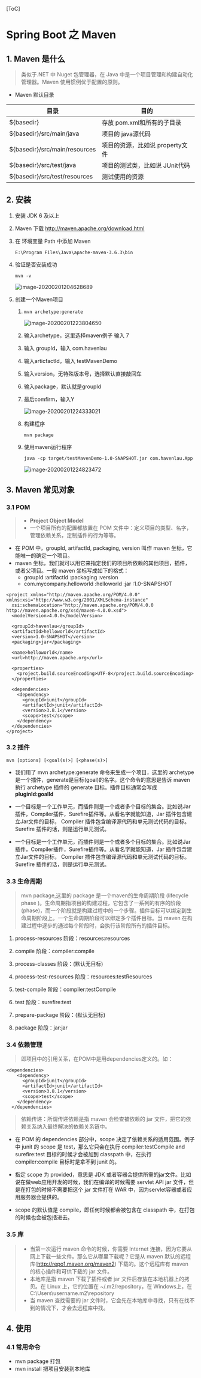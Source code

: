 [ToC]

# Spring Boot 之 Maven

## 1. Maven 是什么

> 类似于.NET 中 Nuget 包管理器，在 Java 中是一个项目管理和构建自动化管理器。Maven 使用惯例优于配置的原则。

+ Maven 默认目录

| 目录                          | 目的                            |
| ----------------------------- | ------------------------------- |
| ${basedir}                    | 存放 pom.xml和所有的子目录      |
| ${basedir}/src/main/java      | 项目的 java源代码               |
| ${basedir}/src/main/resources | 项目的资源，比如说 property文件 |
| ${basedir}/src/test/java      | 项目的测试类，比如说 JUnit代码  |
| ${basedir}/src/test/resources | 测试使用的资源                  |



## 2. 安装

1. 安装 JDK 6 及以上

2. Maven 下载 http://maven.apache.org/download.html

3. 在 环境变量 Path 中添加 Maven  

   ```E:\Program Files\Java\apache-maven-3.6.3\bin```

4. 验证是否安装成功

   ```mvn -v```

   ![image-20200201204628689](images\image-20200201204628689.png)

5. 创建一个Maven项目

   1. ```mvn archetype:generate```

      ![image-20200201223804650](images\image-20200201223804650.png)

   2. 输入archetype，这里选择maven例子 输入 7

   3. 输入 groupId，输入 com.havenlau

   4. 输入articfactId，输入 testMavenDemo

   5. 输入version，无特殊版本号，选择默认直接敲回车

   6. 输入package，默认就是groupId

   7. 最后comfirm，输入Y

      ![image-20200201224333021](images\image-20200201224333021.png)

   8. 构建程序

      ```mvn package```

   9. 使用maven运行程序

      ```java -cp target/testMavenDemo-1.0-SNAPSHOT.jar com.havenlau.App```

      ![image-20200201224823472](images\image-20200201224823472.png)

      

## 3. Maven 常见对象

### 3.1 POM
> + **Project Object Model**
> + 一个项目所有的配置都放置在 POM 文件中：定义项目的类型、名字，管理依赖关系，定制插件的行为等等。

+ 在 POM 中，groupId, artifactId, packaging, version 叫作 maven 坐标，它能唯一的确定一个项目。
+ maven 坐标，我们就可以用它来指定我们的项目所依赖的其他项目，插件，或者父项目。一般 maven 坐标写成如下的格式：
  + groupId                                       :artifactId     :packaging   :version
  + com.mycompany.helloworld :helloworld  :jar                 :1.0-SNAPSHOT


```
<project xmlns="http://maven.apache.org/POM/4.0.0" xmlns:xsi="http://www.w3.org/2001/XMLSchema-instance"
  xsi:schemaLocation="http://maven.apache.org/POM/4.0.0 http://maven.apache.org/xsd/maven-4.0.0.xsd">
  <modelVersion>4.0.0</modelVersion>

  <groupId>havenlau</groupId>
  <artifactId>helloworld</artifactId>
  <version>1.0-SNAPSHOT</version>
  <packaging>jar</packaging>

  <name>helloworld</name>
  <url>http://maven.apache.org</url>

  <properties>
    <project.build.sourceEncoding>UTF-8</project.build.sourceEncoding>
  </properties>

  <dependencies>
    <dependency>
      <groupId>junit</groupId>
      <artifactId>junit</artifactId>
      <version>3.8.1</version>
      <scope>test</scope>
    </dependency>
  </dependencies>
</project>

```



### 3.2 插件

```mvn [options] [<goal(s)>] [<phase(s)>]```

+ 我们用了 mvn archetype:generate 命令来生成一个项目，这里的 archetype是一个插件，generate是目标(goal)的名字。这个命令的意思是告诉 maven 执行 archetype 插件的 generate 目标。插件目标通常会写成 **pluginId:goalId**

+ 一个目标是一个工作单元，而插件则是一个或者多个目标的集合。比如说Jar插件，Compiler插件，Surefire插件等。从看名字就能知道，Jar 插件包含建立Jar文件的目标， Compiler 插件包含编译源代码和单元测试代码的目标。Surefire 插件的话，则是运行单元测试。

+ 一个目标是一个工作单元，而插件则是一个或者多个目标的集合。比如说Jar插件，Compiler插件，Surefire插件等。从看名字就能知道，Jar 插件包含建立Jar文件的目标， Compiler 插件包含编译源代码和单元测试代码的目标。Surefire 插件的话，则是运行单元测试。

  

### 3.3 生命周期

> mvn package,这里的 package 是一个maven的生命周期阶段 (lifecycle phase )。生命周期指项目的构建过程，它包含了一系列的有序的阶段 (phase)，而一个阶段就是构建过程中的一个步骤。插件目标可以绑定到生命周期阶段上。一个生命周期阶段可以绑定多个插件目标。当 maven 在构建过程中逐步的通过每个阶段时，会执行该阶段所有的插件目标。

1. process-resources 阶段：resources:resources

2. compile 阶段：compiler:compile

3. process-classes 阶段：(默认无目标)

4. process-test-resources 阶段：resources:testResources

5. test-compile 阶段：compiler:testCompile

6. test 阶段：surefire:test

7. prepare-package 阶段：(默认无目标)

8. package 阶段：jar:jar



### 3.4 依赖管理

> 即项目中的引用关系，在POM中是用dependencies定义的。如：

```
<dependencies> 
    <dependency> 
      <groupId>junit</groupId> 
      <artifactId>junit</artifactId> 
      <version>3.8.1</version> 
      <scope>test</scope> 
    </dependency> 
  </dependencies> 
```

> 依赖传递：所谓传递依赖是指 maven 会检查被依赖的 jar 文件，把它的依赖关系纳入最终解决的依赖关系链中。

+ 在 POM 的 dependencies 部分中，scope 决定了依赖关系的适用范围。例子中 junit 的 scope 是 test，那么它只会在执行 compiler:testCompile and surefire:test 目标的时候才会被加到 classpath 中，在执行 compiler:compile 目标时是拿不到 junit 的。

+ 指定 scope 为 provided，意思是 JDK 或者容器会提供所需的jar文件。比如说在做web应用开发的时候，我们在编译的时候需要 servlet API jar 文件，但是在打包的时候不需要把这个 jar 文件打在 WAR 中，因为servlet容器或者应用服务器会提供的。

+ scope 的默认值是 compile，即任何时候都会被包含在 classpath 中，在打包的时候也会被包括进去。

  

### 3.5 库

> + 当第一次运行 maven 命令的时候，你需要 Internet 连接，因为它要从网上下载一些文件。那么它从哪里下载呢？它是从 maven 默认的远程库(http://repo1.maven.org/maven2) 下载的。这个远程库有 maven 的核心插件和可供下载的 jar 文件。
>+ 本地库是指 maven 下载了插件或者 jar 文件后存放在本地机器上的拷贝。在 Linux 上，它的位置在 ~/.m2/repository，在 Windows上，在 C:\Users\username\.m2\repository
> + 当 maven 查找需要的 jar 文件时，它会先在本地库中寻找，只有在找不到的情况下，才会去远程库中找。



## 4. 使用

### 4.1 常用命令

+ mvn package 打包
+ mvn install 把项目安装到本地库